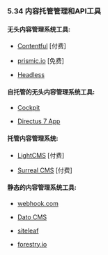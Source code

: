 ### 5.34 内容托管管理和API工具

#### 无头内容管理系统工具:

*   [Contentful](https://www.contentful.com/) \[付费\]

*   [prismic.io](https://prismic.io/) \[免费\]

*   [Headless](https://www.headless.rest/)

#### 自托管的无头内容管理系统工具:

*   [Cockpit](https://getcockpit.com/)

*   [Directus 7 App](https://directus.io/)

#### 托管内容管理系统:

*   [LightCMS](https://www.lightcms.com) \[付费\]

*   [Surreal CMS](http://www.surrealcms.com/) \[付费\]

#### 静态的内容管理系统工具:

*   [webhook.com](http://www.webhook.com/)

*   [Dato CMS](https://www.datocms.com/)

*   [siteleaf](https://www.siteleaf.com/)

*   [forestry.io](https://forestry.io/)
